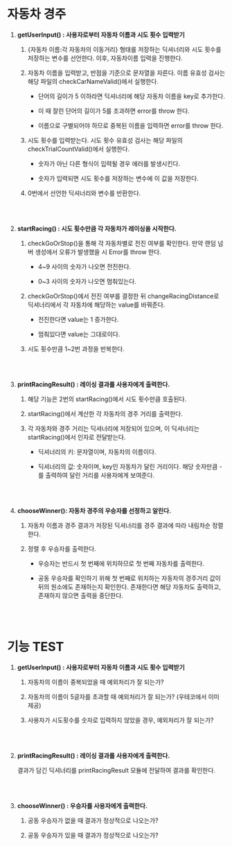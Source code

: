 # 자동차 경주

1. **getUserInput() : 사용자로부터 자동차 이름과 시도 횟수 입력받기**

   1. {자동차 이름:각 자동차의 이동거리} 형태를 저장하는 딕셔너리와 시도 횟수를 저장하는 변수를 선언한다. 이후, 자동차이름 입력을 진행한다.

   2. 자동차 이름을 입력받고, 반점을 기준으로 문자열을 자른다. 이름 유효성 검사는 해당 파일의 checkCarNameValid()에서 실행한다.

      - 단어의 길이가 5 이하라면 딕셔너리에 해당 자동차 이름을 key로 추가한다.

      - 이 때 잘린 단어의 길이가 5를 초과하면 error를 throw 한다.

      - 이름으로 구별되어야 하므로 중복된 이름을 입력하면 error를 throw 한다.

   3. 시도 횟수를 입력받는다. 시도 횟수 유효성 검사는 해당 파일의 checkTrialCountValid()에서 실행한다.

      - 숫자가 아닌 다른 형식이 입력될 경우 에러를 발생시킨다.

      - 숫자가 입력되면 시도 횟수를 저장하는 변수에 이 값을 저장한다.

   4. 0번에서 선언한 딕셔너리와 변수를 반환한다.

<br />
<br />

2. **startRacing() : 시도 횟수만큼 각 자동차가 레이싱을 시작한다.**

   1. checkGoOrStop()을 통해 각 자동차별로 전진 여부를 확인한다. 만약 랜덤 넘버 생성에서 오류가 발생했을 시 Error를 throw 한다.

      - 4~9 사이의 숫자가 나오면 전진한다.

      - 0~3 사이의 숫자가 나오면 멈춰있는다.

   2. checkGoOrStop()에서 전진 여부를 결정한 뒤 changeRacingDistance로 딕셔너리에서 각 자동차에 해당하는 value를 바꿔준다.

      - 전진한다면 value는 1 증가한다.

      - 멈춰있다면 value는 그대로이다.

   3. 시도 횟수만큼 1~2번 과정을 반복한다.

<br />
<br />

3. **printRacingResult() : 레이싱 결과를 사용자에게 출력한다.**

   1. 해당 기능은 2번의 startRacing()에서 시도 횟수만큼 호출된다.

   2. startRacing()에서 계산한 각 자동차의 경주 거리를 출력한다.

   3. 각 자동차와 경주 거리는 딕셔너리에 저장되어 있으며, 이 딕셔너리는 startRacing()에서 인자로 전달받는다.

      - 딕셔너리의 키: 문자열이며, 자동차의 이름이다.

      - 딕셔너리의 값: 숫자이며, key인 자동차가 달린 거리이다. 해당 숫자만큼 - 를 출력하여 달린 거리를 사용자에게 보여준다.

<br />
<br />

4. **chooseWinner(): 자동차 경주의 우승자를 선정하고 알린다.**

   1. 자동차 이름과 경주 결과가 저장된 딕셔너리를 경주 결과에 따라 내림차순 정렬한다.

   2. 정렬 후 우승자를 출력한다.

      - 우승자는 반드시 첫 번째에 위치하므로 첫 번째 자동차를 출력한다.

      - 공동 우승자를 확인하기 위해 첫 번째로 위치하는 자동차의 경주거리 값이 뒤의 원소에도 존재하는지 확인한다. 존재한다면 해당 자동차도 출력하고, 존재하지 않으면 출력을 중단한다.

<br />
<br />

# 기능 TEST

1. **getUserInput() : 사용자로부터 자동차 이름과 시도 횟수 입력받기**

   1. 자동차의 이름이 중복되었을 때 예외처리가 잘 되는가?

   2. 자동차의 이름이 5글자를 초과할 때 예외처리가 잘 되는가? (우테코에서 이미 제공)

   3. 사용자가 시도횟수를 숫자로 입력하지 않았을 경우, 예외처리가 잘 되는가?

<br />
<br />

2. **printRacingResult() : 레이싱 결과를 사용자에게 출력한다.**

   결과가 담긴 딕셔너리를 printRacingResult 모듈에 전달하여 결과를 확인한다.

<br />
<br />

3. **chooseWinner() : 우승자를 사용자에게 출력한다.**

   1. 공동 우승자가 없을 때 결과가 정상적으로 나오는가?

   2. 공동 우승자가 있을 때 결과가 정상적으로 나오는가?

